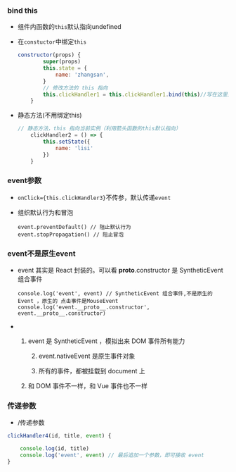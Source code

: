 ### bind this

* 组件内函数的`this`默认指向undefined

* 在`constuctor`中绑定`this`

  ```jsx
  constructor(props) {
          super(props)
          this.state = {
              name: 'zhangsan',
          }
          // 修改方法的 this 指向
          this.clickHandler1 = this.clickHandler1.bind(this)//写在这里只执行一次
      }
  ```

* 静态方法(不用绑定this)

  ```jsx
  // 静态方法，this 指向当前实例（利用箭头函数的this默认指向）
      clickHandler2 = () => {
          this.setState({
              name: 'lisi'
          })
      }
  ```

### event参数

* `onClick={this.clickHandler3}`不传参，默认传递`event`

* 组织默认行为和冒泡

  ```
  event.preventDefault() // 阻止默认行为
  event.stopPropagation() // 阻止冒泡
  ```

### event不是原生event

* event 其实是 React 封装的。可以看 __proto__.constructor 是 SyntheticEvent 组合事件

  ```
  console.log('event', event) // SyntheticEvent 组合事件,不是原生的 Event ，原生的 点击事件是MouseEvent
  console.log('event.__proto__.constructor', event.__proto__.constructor)
  ```

* 1. event 是 SyntheticEvent ，模拟出来 DOM 事件所有能力

     2. event.nativeEvent 是原生事件对象

     3. 所有的事件，都被挂载到 document 上

  4. 和 DOM 事件不一样，和 Vue 事件也不一样

### 传递参数

*  /传递参数

  ```jsx
  clickHandler4(id, title, event) {
  
      console.log(id, title)
      console.log('event', event) // 最后追加一个参数，即可接收 event
  }
  ```

  